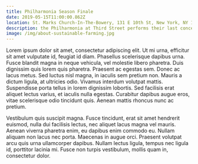 ```yaml
---
title: Philharmonia Season Finale
date: 2019-05-15T11:00:00.862Z
location: St. Marks Church-In-The-Bowery, 131 E 10th St, New York, NY 10003, USA
description: the Philharmonia at Third Street performs their last concert of the year, with Mendelssohn and Schubert
image: /img/about-sustainable-farming.jpg
---
```

Lorem ipsum dolor sit amet, consectetur adipiscing elit. Ut mi urna, efficitur sit amet vulputate id, feugiat id diam. Phasellus scelerisque dapibus urna. Fusce blandit magna in neque vehicula, vel molestie libero pharetra. Duis dignissim quis lorem quis pharetra. Praesent ac egestas sem. Donec ac lacus metus. Sed luctus nisl magna, in iaculis sem pretium non. Mauris a dictum ligula, at ultricies odio. Vivamus interdum volutpat mattis. Suspendisse porta tellus in lorem dignissim lobortis. Sed facilisis erat aliquet lectus varius, et iaculis nulla egestas. Curabitur dapibus augue eros, vitae scelerisque odio tincidunt quis. Aenean mattis rhoncus nunc ac pretium.



Vestibulum quis suscipit magna. Fusce tincidunt, erat sit amet hendrerit euismod, nulla dui facilisis lectus, nec aliquet lacus magna vel mauris. Aenean viverra pharetra enim, eu dapibus enim commodo eu. Nullam aliquam non lacus nec porta. Maecenas in augue orci. Praesent volutpat arcu quis urna ullamcorper dapibus. Nullam lectus ligula, tempus nec ligula id, porttitor lacinia mi. Fusce non turpis vestibulum, mollis quam in, consectetur dolor.
